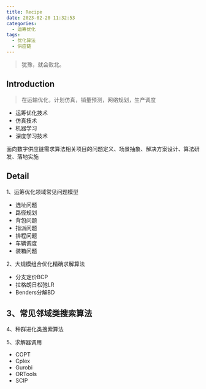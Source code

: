 ```yaml
---
title: Recipe
date: 2023-02-20 11:32:53
categories:
  - 运筹优化
tags: 
  - 优化算法
  - 供应链
---
```

> 犹豫，就会败北。

## Introduction

> 在运输优化，计划仿真，销量预测，网络规划，生产调度

- 运筹优化技术
- 仿真技术
- 机器学习
- 深度学习技术 

面向数字供应链需求算法相关项目的问题定义、场景抽象、解决方案设计、算法研发、落地实施

## Detail

1、运筹优化领域常见问题模型

- 选址问题
- 路径规划
- 背包问题
- 指派问题
- 排程问题
- 车辆调度
- 装箱问题

2、大规模组合优化精确求解算法

- 分支定价BCP
- 拉格朗日松弛LR
- Benders分解BD

3、常见邻域类搜索算法
---------------------

4、种群进化类搜索算法

5、求解器调用

- COPT
- Cplex
- Gurobi
- ORTools
- SCIP
